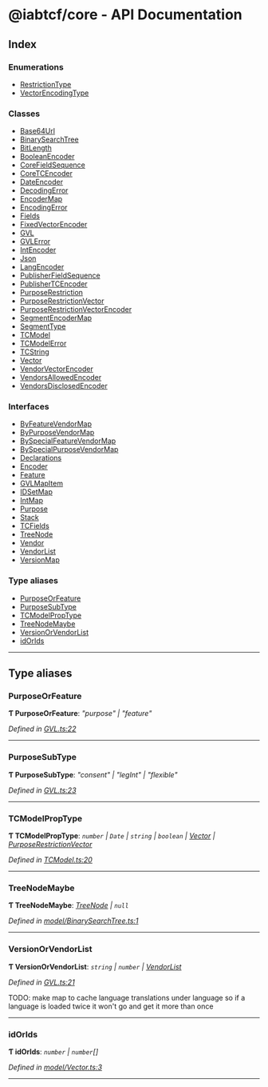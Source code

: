 
#  @iabtcf/core - API Documentation

## Index

### Enumerations

* [RestrictionType](enums/restrictiontype.md)
* [VectorEncodingType](enums/vectorencodingtype.md)

### Classes

* [Base64Url](classes/base64url.md)
* [BinarySearchTree](classes/binarysearchtree.md)
* [BitLength](classes/bitlength.md)
* [BooleanEncoder](classes/booleanencoder.md)
* [CoreFieldSequence](classes/corefieldsequence.md)
* [CoreTCEncoder](classes/coretcencoder.md)
* [DateEncoder](classes/dateencoder.md)
* [DecodingError](classes/decodingerror.md)
* [EncoderMap](classes/encodermap.md)
* [EncodingError](classes/encodingerror.md)
* [Fields](classes/fields.md)
* [FixedVectorEncoder](classes/fixedvectorencoder.md)
* [GVL](classes/gvl.md)
* [GVLError](classes/gvlerror.md)
* [IntEncoder](classes/intencoder.md)
* [Json](classes/json.md)
* [LangEncoder](classes/langencoder.md)
* [PublisherFieldSequence](classes/publisherfieldsequence.md)
* [PublisherTCEncoder](classes/publishertcencoder.md)
* [PurposeRestriction](classes/purposerestriction.md)
* [PurposeRestrictionVector](classes/purposerestrictionvector.md)
* [PurposeRestrictionVectorEncoder](classes/purposerestrictionvectorencoder.md)
* [SegmentEncoderMap](classes/segmentencodermap.md)
* [SegmentType](classes/segmenttype.md)
* [TCModel](classes/tcmodel.md)
* [TCModelError](classes/tcmodelerror.md)
* [TCString](classes/tcstring.md)
* [Vector](classes/vector.md)
* [VendorVectorEncoder](classes/vendorvectorencoder.md)
* [VendorsAllowedEncoder](classes/vendorsallowedencoder.md)
* [VendorsDisclosedEncoder](classes/vendorsdisclosedencoder.md)

### Interfaces

* [ByFeatureVendorMap](interfaces/byfeaturevendormap.md)
* [ByPurposeVendorMap](interfaces/bypurposevendormap.md)
* [BySpecialFeatureVendorMap](interfaces/byspecialfeaturevendormap.md)
* [BySpecialPurposeVendorMap](interfaces/byspecialpurposevendormap.md)
* [Declarations](interfaces/declarations.md)
* [Encoder](interfaces/encoder.md)
* [Feature](interfaces/feature.md)
* [GVLMapItem](interfaces/gvlmapitem.md)
* [IDSetMap](interfaces/idsetmap.md)
* [IntMap](interfaces/intmap.md)
* [Purpose](interfaces/purpose.md)
* [Stack](interfaces/stack.md)
* [TCFields](interfaces/tcfields.md)
* [TreeNode](interfaces/treenode.md)
* [Vendor](interfaces/vendor.md)
* [VendorList](interfaces/vendorlist.md)
* [VersionMap](interfaces/versionmap.md)

### Type aliases

* [PurposeOrFeature](#purposeorfeature)
* [PurposeSubType](#purposesubtype)
* [TCModelPropType](#tcmodelproptype)
* [TreeNodeMaybe](#treenodemaybe)
* [VersionOrVendorList](#versionorvendorlist)
* [idOrIds](#idorids)

---

## Type aliases

<a id="purposeorfeature"></a>

###  PurposeOrFeature

**Ƭ PurposeOrFeature**: *"purpose" \| "feature"*

*Defined in [GVL.ts:22](https://github.com/chrispaterson/iabtcf-es/blob/5dac6b3/modules/core/src/GVL.ts#L22)*

___
<a id="purposesubtype"></a>

###  PurposeSubType

**Ƭ PurposeSubType**: *"consent" \| "legInt" \| "flexible"*

*Defined in [GVL.ts:23](https://github.com/chrispaterson/iabtcf-es/blob/5dac6b3/modules/core/src/GVL.ts#L23)*

___
<a id="tcmodelproptype"></a>

###  TCModelPropType

**Ƭ TCModelPropType**: *`number` \| `Date` \| `string` \| `boolean` \| [Vector](classes/vector.md) \| [PurposeRestrictionVector](classes/purposerestrictionvector.md)*

*Defined in [TCModel.ts:20](https://github.com/chrispaterson/iabtcf-es/blob/5dac6b3/modules/core/src/TCModel.ts#L20)*

___
<a id="treenodemaybe"></a>

###  TreeNodeMaybe

**Ƭ TreeNodeMaybe**: *[TreeNode](interfaces/treenode.md) \| `null`*

*Defined in [model/BinarySearchTree.ts:1](https://github.com/chrispaterson/iabtcf-es/blob/5dac6b3/modules/core/src/model/BinarySearchTree.ts#L1)*

___
<a id="versionorvendorlist"></a>

###  VersionOrVendorList

**Ƭ VersionOrVendorList**: *`string` \| `number` \| [VendorList](interfaces/vendorlist.md)*

*Defined in [GVL.ts:21](https://github.com/chrispaterson/iabtcf-es/blob/5dac6b3/modules/core/src/GVL.ts#L21)*

TODO: make map to cache language translations under language so if a language is loaded twice it won't go and get it more than once

___
<a id="idorids"></a>

###  idOrIds

**Ƭ idOrIds**: *`number` \| `number`[]*

*Defined in [model/Vector.ts:3](https://github.com/chrispaterson/iabtcf-es/blob/5dac6b3/modules/core/src/model/Vector.ts#L3)*

___

